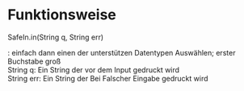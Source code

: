# Funktionsweise
SafeIn.in<datentyp>(String q, String err)

<datentyp>: einfach dann einen der unterstützen Datentypen Auswählen; erster Buchstabe groß                                     
String q: Ein String der vor dem Input gedruckt wird                                                     
String err: Ein String der Bei Falscher Eingabe gedruckt wird

